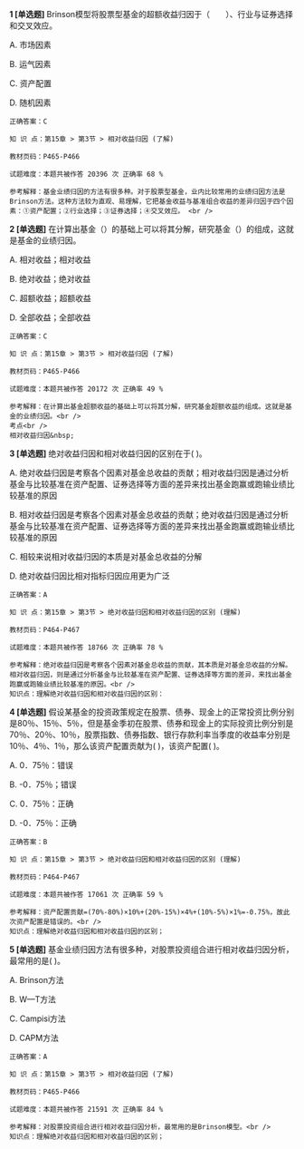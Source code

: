**1 [单选题]** Brinson模型将股票型基金的超额收益归因于（&emsp;&emsp;）、行业与证券选择和交叉效应。 

A. 市场因素

B. 运气因素

C. 资产配置

D. 随机因素 

```
正确答案：C

知 识 点：第15章 > 第3节 > 相对收益归因 (了解)

教材页码：P465-P466

试题难度：本题共被作答 20396 次 正确率 68 %

参考解释：基金业绩归因的方法有很多种。对于股票型基金，业内比较常用的业绩归因方法是Brinson方法。这种方法较为直观、易理解，它把基金收益与基准组合收益的差异归因于四个因素：①资产配置；②行业选择；③证券选择；④交叉效应。 <br />

```


**2 [单选题]** 在计算出基金（）的基础上可以将其分解，研究基金（）的组成，这就是基金的业绩归因。

A. 相对收益；相对收益

B. 绝对收益；绝对收益

C. 超额收益；超额收益

D. 全部收益；全部收益

```
正确答案：C

知 识 点：第15章 > 第3节 > 相对收益归因 (了解)

教材页码：P465-P466

试题难度：本题共被作答 20172 次 正确率 49 %

参考解释：在计算出基金超额收益的基础上可以将其分解，研究基金超额收益的组成。这就是基金的业绩归因。<br />
考点<br />
相对收益归因&nbsp;
```


**3 [单选题]** 绝对收益归因和相对收益归因的区别在于( )。

A. 绝对收益归因是考察各个因素对基金总收益的贡献；相对收益归因是通过分析基金与比较基准在资产配置、证券选择等方面的差异来找出基金跑赢或跑输业绩比较基准的原因

B. 相对收益归因是考察各个因素对基金总收益的贡献；绝对收益归因是通过分析基金与比较基准在资产配置、证券选择等方面的差异来找出基金跑赢或跑输业绩比较基准的原因

C. 相较来说相对收益归因的本质是对基金总收益的分解

D. 绝对收益归因比相对指标归因应用更为广泛 

```
正确答案：A

知 识 点：第15章 > 第3节 > 绝对收益归因和相对收益归因的区别 (理解)

教材页码：P464-P467

试题难度：本题共被作答 18766 次 正确率 78 %

参考解释：绝对收益归因是考察各个因素对基金总收益的贡献，其本质是对基金总收益的分解。相对收益归因，则是通过分析基金与比较基准在资产配置、证券选择等方面的差异，来找出基金跑赢或跑输业绩比较基准的原因。<br />
知识点：理解绝对收益归因和相对收益归因的区别：
```


**4 [单选题]** 假设某基金的投资政策规定在股票、债券、现金上的正常投资比例分别是80％、15％、5％，但是基金季初在股票、债券和现金上的实际投资比例分别是70％、20％、10％，股票指数、债券指数、银行存款利率当季度的收益率分别是10％、4％、1％，那么该资产配置贡献为( )，该资产配置( )。

A. 0．75％：错误

B. -0．75％；错误

C. 0．75％：正确

D. -0．75％：正确 

```
正确答案：B

知 识 点：第15章 > 第3节 > 绝对收益归因和相对收益归因的区别 (理解)

教材页码：P464-P467

试题难度：本题共被作答 17061 次 正确率 59 %

参考解释：资产配置贡献=(70%-80%)×10%+(20%-15%)×4%+(10%-5%)×1%=-0.75%，故此次资产配置是错误的。<br />
知识点：理解绝对收益归因和相对收益归因的区别；
```


**5 [单选题]** 基金业绩归因方法有很多种，对股票投资组合进行相对收益归因分析，最常用的是(   )。

A. Brinson方法

B. W—T方法

C. Campisi方法

D. CAPM方法 

```
正确答案：A

知 识 点：第15章 > 第3节 > 相对收益归因 (了解)

教材页码：P465-P466

试题难度：本题共被作答 21591 次 正确率 84 %

参考解释：对股票投资组合进行相对收益归因分析，最常用的是Brinson模型。<br />
知识点：理解绝对收益归因和相对收益归因的区别；
```


